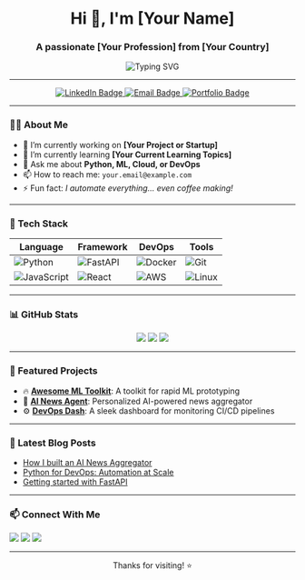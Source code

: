 <!-- Profile Header -->
<h1 align="center">Hi 👋, I'm [Your Name]</h1>
<h3 align="center">A passionate [Your Profession] from [Your Country]</h3>

<p align="center">
  <img src="https://readme-typing-svg.demolab.com?font=Fira+Code&size=24&pause=1000&center=true&vCenter=true&width=435&lines=Welcome+to+my+GitHub+Profile!;I+am+a+Tech+Enthusiast;Open+Source+Contributor;Lifelong+Learner" alt="Typing SVG" />
</p>

---

<!-- Badges -->
<p align="center">
  <a href="https://linkedin.com/in/yourlinkedin" target="_blank">
    <img src="https://img.shields.io/badge/LinkedIn-blue?logo=linkedin&style=for-the-badge" alt="LinkedIn Badge"/>
  </a>
  <a href="mailto:your.email@example.com">
    <img src="https://img.shields.io/badge/Email-red?logo=gmail&style=for-the-badge" alt="Email Badge"/>
  </a>
  <a href="https://yourportfolio.com" target="_blank">
    <img src="https://img.shields.io/badge/Portfolio-222?style=for-the-badge" alt="Portfolio Badge"/>
  </a>
</p>

---

### 🧑‍💼 About Me

- 🔭 I’m currently working on **[Your Project or Startup]**
- 🌱 I’m currently learning **[Your Current Learning Topics]**
- 💬 Ask me about **Python, ML, Cloud, or DevOps**
- 📫 How to reach me: `your.email@example.com`
- ⚡ Fun fact: *I automate everything... even coffee making!*

---

### 💼 Tech Stack

| Language | Framework | DevOps | Tools |
|---------|-----------|--------|-------|
| ![Python](https://img.shields.io/badge/Python-3776AB?style=flat&logo=python&logoColor=white) | ![FastAPI](https://img.shields.io/badge/FastAPI-009688?style=flat&logo=fastapi&logoColor=white) | ![Docker](https://img.shields.io/badge/Docker-2496ED?style=flat&logo=docker&logoColor=white) | ![Git](https://img.shields.io/badge/Git-F05032?style=flat&logo=git&logoColor=white) |
| ![JavaScript](https://img.shields.io/badge/JavaScript-F7DF1E?style=flat&logo=javascript&logoColor=black) | ![React](https://img.shields.io/badge/React-20232A?style=flat&logo=react&logoColor=61DAFB) | ![AWS](https://img.shields.io/badge/AWS-232F3E?style=flat&logo=amazonaws&logoColor=white) | ![Linux](https://img.shields.io/badge/Linux-FCC624?style=flat&logo=linux&logoColor=black) |

---

### 📊 GitHub Stats

<p align="center">
  <img src="https://github-readme-stats.vercel.app/api?username=yourusername&show_icons=true&theme=radical&hide_border=true" />
  <img src="https://github-readme-streak-stats.herokuapp.com/?user=yourusername&theme=radical&hide_border=true" />
  <img src="https://github-readme-stats.vercel.app/api/top-langs/?username=yourusername&layout=compact&theme=radical&hide_border=true" />
</p>

---

### 🚀 Featured Projects

- 🔥 [**Awesome ML Toolkit**](https://github.com/yourusername/ml-toolkit): A toolkit for rapid ML prototyping
- 🧠 [**AI News Agent**](https://github.com/yourusername/ai-news-agent): Personalized AI-powered news aggregator
- ⚙️ [**DevOps Dash**](https://github.com/yourusername/devops-dash): A sleek dashboard for monitoring CI/CD pipelines

---

### 📝 Latest Blog Posts

<!-- Replace with your blog feed -->
<!-- BLOG-POST-LIST:START -->
- [How I built an AI News Aggregator](https://yourblog.com/ai-news)
- [Python for DevOps: Automation at Scale](https://yourblog.com/python-devops)
- [Getting started with FastAPI](https://yourblog.com/fastapi-guide)
<!-- BLOG-POST-LIST:END -->

---

### 📫 Connect With Me

<p align="left">
  <a href="https://linkedin.com/in/yourlinkedin"><img src="https://img.shields.io/badge/-LinkedIn-blue?style=flat&logo=Linkedin&logoColor=white"/></a>
  <a href="mailto:your.email@example.com"><img src="https://img.shields.io/badge/-Gmail-c14438?style=flat&logo=Gmail&logoColor=white"/></a>
  <a href="https://yourportfolio.com"><img src="https://img.shields.io/badge/-Portfolio-black?style=flat"/></a>
</p>

---

<p align="center">Thanks for visiting! ⭐️</p>
